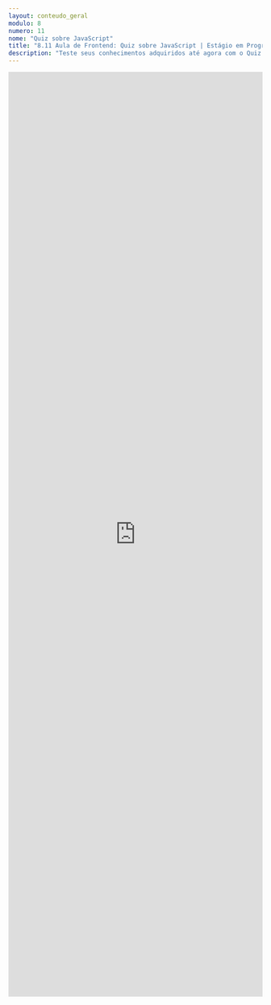 ```yaml
---
layout: conteudo_geral
modulo: 8
numero: 11
nome: "Quiz sobre JavaScript"
title: "8.11 Aula de Frontend: Quiz sobre JavaScript | Estágio em Programação"
description: "Teste seus conhecimentos adquiridos até agora com o Quiz sobre JavaScript."
---
```


<iframe src="https://docs.google.com/forms/d/e/1FAIpQLSfRWob_vCGeoIpAIJpashJy9qiDHfE3F6Y-PxAhrFSp5aB8pQ/viewform?embedded=true" width="100%" height="1836" frameborder="0" marginheight="0" marginwidth="0">Carregando…</iframe>
